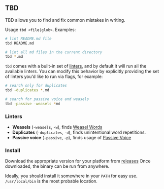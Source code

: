 ## TBD

TBD allows you to find and fix common mistakes in writing.

Usage `tbd <file|glob>`. Examples:

```bash
# lint README.md file
tbd README.md

# lint all md files in the current directory
tbd *.md
```

`tbd` comes with a built-in set of [linters](#linters), and by default it will run all the available linters. You can modify this behavior by explicitly providing the set of linters you'd like to run via flags, for example:

```bash
# search only for duplicates
tbd -duplicates *.md

# search for passive voice and weasels
tbd -passive -weasels *md
```

### Linters

- **Weasels** (`-weasels`, `-w`), finds [Weasel Words](https://en.wikipedia.org/wiki/Weasel_word)
- **Duplicates** (`-duplicates`, `-d`), finds unintentional word repetitions.
- **Passive voice** (`-passive`, `-p`), finds usage of [Passive Voice](https://en.wikipedia.org/wiki/Passive_voice)

### Install

Download the appropriate version for your platform from [releases](https://github.com/pdnt/tbd/releases/) Once downloaded, the binary can be run from anywhere.

Ideally, you should install it somewhere in your `PATH` for easy use. `/usr/local/bin` is the most probable location.
